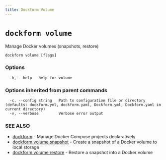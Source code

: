 ```yaml
---
title: Dockform Volume
---
```


# `dockform volume`

Manage Docker volumes (snapshots, restore)

```
dockform volume [flags]
```

### Options

```
  -h, --help   help for volume
```

### Options inherited from parent commands

```
  -c, --config string   Path to configuration file or directory (defaults: dockform.yml, dockform.yaml, Dockform.yml, Dockform.yaml in current directory)
  -v, --verbose         Verbose error output
```

### SEE ALSO

* [dockform](/cli/dockform)   - Manage Docker Compose projects declaratively
* [dockform volume snapshot](/cli/dockform_volume_snapshot)   - Create a snapshot of a Docker volume to local storage
* [dockform volume restore](/cli/dockform_volume_restore)   - Restore a snapshot into a Docker volume


